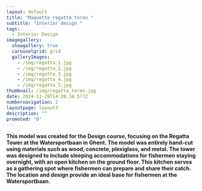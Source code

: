 ```yaml
---
layout: default
title: "Maquette regatta toren "
subtitle: "Interior design "
tags:
  - Interior Design
imagegallery:
  showgallery: true
  carouselgrid: grid
  galleryImages:
    - /img/regatta_1.jpg
    - /img/regatta_2.jpg
    - /img/regatta_3.jpg
    - /img/regatta_4.jpg
    - /img/regatta_5.jpg
thumbnail: /img/regatta_toren.jpg
date: 2024-11-28T14:39:34.577Z
numbernavigation: 2
layoutpage: layout3
description: ""
promoted: "0"
---
```

**This model was created for the Design course, focusing on the Regatta Tower at the Watersportbaan in Ghent. The model was entirely hand-cut using materials such as wood, concrete, plexiglass, and metal. The tower was designed to include sleeping accommodations for fishermen staying overnight, with an open kitchen on the ground floor. This kitchen serves as a gathering spot where fishermen can prepare and share their catch. The location and design provide an ideal base for fishermen at the Watersportbaan.**